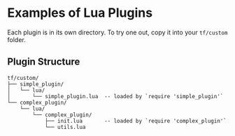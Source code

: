 # Examples of Lua Plugins

Each plugin is in its own directory. To try one out, copy it into your
`tf/custom` folder.

## Plugin Structure

```
tf/custom/
├── simple_plugin/
│   └── lua/
│       └── simple_plugin.lua  -- loaded by `require 'simple_plugin'`
└── complex_plugin/
    └── lua/
        └── complex_plugin/
            ├── init.lua       -- loaded by `require 'complex_plugin'`
            └── utils.lua
```
